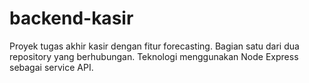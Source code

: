 # backend-kasir
 Proyek tugas akhir kasir dengan fitur forecasting. Bagian satu dari dua repository yang berhubungan. Teknologi menggunakan Node Express sebagai service API.
